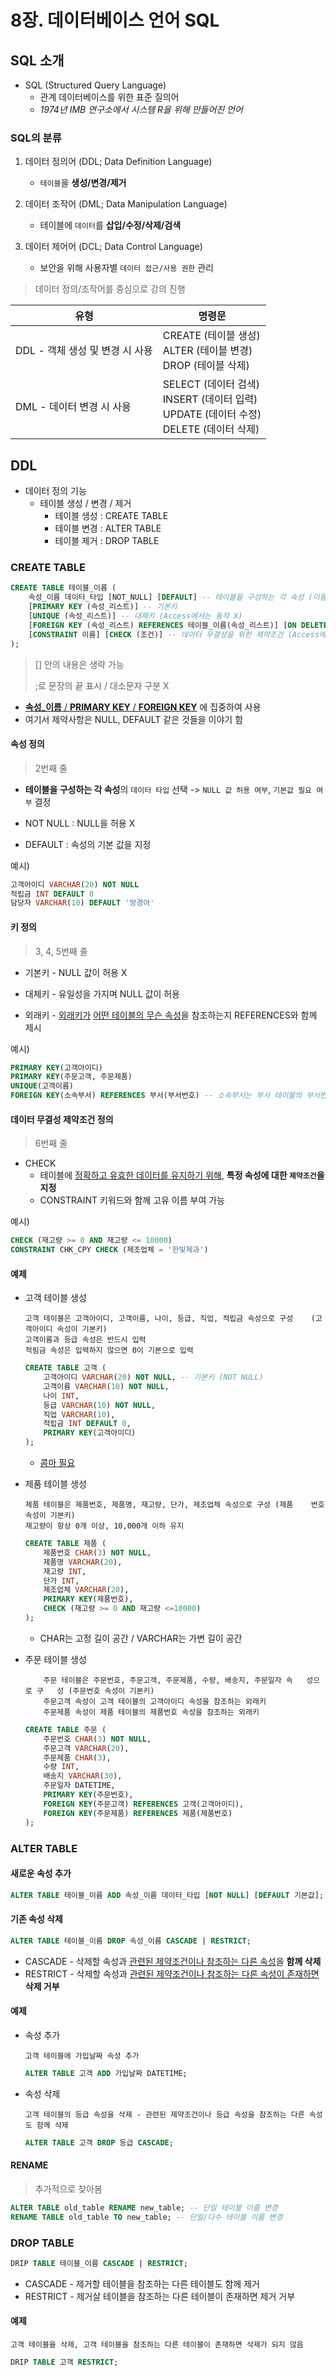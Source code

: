 # 8장. 데이터베이스 언어 SQL

## SQL 소개

- SQL (Structured Query Language)
  - 관계 데이터베이스를 위한 표준 질의어
  - *1974년 IMB 연구소에서 시스템 R을 위해 만들어진 언어*



### SQL의 분류

1. 데이터 정의어 (DDL; Data Definition Language) 
   - `테이블`을 **생성/변경/제거**



2. 데이터 조작어 (DML; Data Manipulation Language)
   - 테이블에 `데이터`를 **삽입/수정/삭제/검색**



3. 데이터 제어어 (DCL; Data Control Language)
   - 보안을 위해 사용자별 `데이터 접근/사용 권한` 관리



> 데이터 정의/조작어를 중심으로 강의 진행



| 유형                            | 명령문                                                       |
| ------------------------------- | ------------------------------------------------------------ |
| DDL - 객체 생성 및 변경 시 사용 | CREATE (테이블 생성)<br />ALTER (테이블 변경)<br />DROP (테이블 삭제) |
| DML - 데이터 변경 시 사용       | SELECT (데이터 검색)<br />INSERT (데이터 입력)<br />UPDATE (데이터 수정)<br />DELETE (데이터 삭제) |



## DDL

- 데이터 정의 기능
  - 테이블 생성 / 변경 / 제거
    - 테이블 생성 : CREATE TABLE
    - 테이블 변경 : ALTER TABLE
    - 테이블 제거 : DROP TABLE



### CREATE TABLE

```sql
CREATE TABLE 테이블_이름 (
	속성_이름 데이터_타입 [NOT_NULL] [DEFAULT] -- 테이블을 구성하는 각 속성 (이름, 타입, 제약사항)
    [PRIMARY KEY (속성_리스트)] -- 기본키
    [UNIQUE (속성_리스트)] -- 대체키 (Access에서는 동작 X)
    [FOREIGN KEY (속성_리스트) REFERENCES 테이블_이름(속성_리스트)] [ON DELETE 옵션] [ON UPDATE 옵션] -- 외래키
    [CONSTRAINT 이름] [CHECK (조건)] -- 데이터 무결성을 위한 제약조건 (Access에서는 동작 X)
);
```

> [] 안의 내용은 생략 가능
>
> ;로 문장의 끝 표시 / 대소문자 구분 X

- <u>**속성_이름** / **PRIMARY KEY** / **FOREIGN KEY**</u> 에 집중하여 사용
- 여기서 제약사항은 NULL, DEFAULT 같은 것들을 이야기 함



#### 속성 정의

> 2번째 줄

- **테이블을 구성하는 각 속성**의 `데이터 타입` 선택 -> `NULL 값 허용 여부`, `기본값 필요 여부` 결정

- NOT NULL : NULL을 허용 X
- DEFAULT : 속성의 기본 값을 지정

예시)

```sql
고객아이디 VARCHAR(20) NOT NULL
적립금 INT DEFAULT 0
담당자 VARCHAR(10) DEFAULT '방경아'
```



#### 키 정의

> 3, 4, 5번째 줄

- 기본키 - NULL 값이 허용 X
- 대체키 - 유일성을 가지며 NULL 값이 허용

- 외래키 - <u>외래키가</u> <u>어떤 테이블의 무슨 속성</u>을 참조하는지 REFERENCES와 함께 제시

예시)

```sql
PRIMARY KEY(고객아이디)
PRIMARY KEY(주문고객, 주문제품)
UNIQUE(고객이름)
FOREIGN KEY(소속부서) REFERENCES 부서(부서번호) -- 소속부서는 부서 테이블의 부서번호를 참조한다는 뜻
```



#### 데이터 무결성 제약조건 정의

> 6번째 줄

- CHECK
  - 테이블에 <u>정확하고 유효한 데이터를 유지하기 위해</u>, **특정 속성에 대한 `제약조건`을 지정**
  - CONSTRAINT 키워드와 함께 고유 이름 부여 가능

예시)

```sql
CHECK (재고량 >= 0 AND 재고량 <= 10000)
CONSTRAINT CHK_CPY CHECK (제조업체 = '한빛제과')
```



#### 예제

- 고객 테이블 생성

	```
	고객 테이블은 고객아이디, 고객이름, 나이, 등급, 직업, 적립금 속성으로 구성 	(고객아이디 속성이 기본키)
	고객이름과 등급 속성은 반드시 입력
	적림금 속성은 입력하지 않으면 0이 기본으로 입력
	```

	```sql
	CREATE TABLE 고객 (
	    고객아이디 VARCHAR(20) NOT NULL, -- 기본키 (NOT NULL)
    	고객이름 VARCHAR(10) NOT NULL,
	    나이 INT,
    	등급 VARCHAR(10) NOT NULL,
	    직업 VARCHAR(10),
    	적립금 INT DEFAULT 0,
	    PRIMARY KEY(고객아이디)
	);
	```

	- <u>콤마 필요</u>



- 제품 테이블 생성

	```
	제품 테이블은 제품번호, 제품명, 재고량, 단가, 제조업체 속성으로 구성 (제품	번호 속성이 기본키)
	재고량이 항상 0개 이상, 10,000개 이하 유지
	```

	```sql
	CREATE TABLE 제품 (
		제품번호 CHAR(3) NOT NULL,
	    제품명 VARCHAR(20),
	    재고량 INT,
	    단가 INT,
	    제조업체 VARCHAR(20),
	    PRIMARY KEY(제품번호),
	    CHECK (재고량 >= 0 AND 재고량 <=10000)
	);
	```

	- CHAR는 고정 길이 공간 / VARCHAR는 가변 길이 공간



- 주문 테이블 생성

	```
		주문 테이블은 주문번호, 주문고객, 주문제품, 수량, 배송지, 주문일자 속	성으로 구	성 (주문번호 속성이 기본키)
		주문고객 속성이 고객 테이블의 고객아이디 속성을 참조하는 외래키
		주문제품 속성이 제품 테이블의 제품번호 속성을 참조하는 외래키
	```

	```sql
	CREATE TABLE 주문 (
		주문번호 CHAR(3) NOT NULL,
	    주문고객 VARCHAR(20),
	    주문제품 CHAR(3),
	    수량 INT,
	    배송지 VARCHAR(30),
	    주문일자 DATETIME,
	    PRIMARY KEY(주문번호),
	    FOREIGN KEY(주문고객) REFERENCES 고객(고객아이디),
	    FOREIGN KEY(주문제품) REFERENCES 제품(제품번호)
	);
	```



### ALTER TABLE

#### 새로운 속성 추가

```sql
ALTER TABLE 테이블_이름 ADD 속성_이름 데이터_타입 [NOT NULL] [DEFAULT 기본값];
```



#### 기존 속성 삭제

```sql
ALTER TABLE 테이블_이름 DROP 속성_이름 CASCADE | RESTRICT;
```

- CASCADE - 삭제할 속성과 <u>관련된 제약조건이나 참조하는 다른 속성</u>을 **함께 삭제**
- RESTRICT - 삭제할 속성과 <u>관련된 제약조건이나 참조하는 다른 속성이 존재하면</u> **삭제 거부**



#### 예제

- 속성 추가

	```
	고객 테이블에 가입날짜 속성 추가
	```

	```sql
	ALTER TABLE 고객 ADD 가입날짜 DATETIME;
	```

- 속성 삭제

  ```
  고객 테이블의 등급 속성을 삭제 - 관련된 제약조건이나 등급 속성을 참조하는 다른 속성도 함께 삭제
  ```

  ```sql
  ALTER TABLE 고객 DROP 등급 CASCADE;
  ```



#### RENAME

> 추가적으로 찾아봄

```sql
ALTER TABLE old_table RENAME new_table; -- 단일 테이블 이름 변경
RENAME TABLE old_table TO new_table; -- 단일/다수 테이블 이름 변경
```



### DROP TABLE

```sql
DRIP TABLE 테이블_이름 CASCADE | RESTRICT;
```

- CASCADE - 제거할 테이블을 참조하는 다른 테이블도 함께 제거
- RESTRICT - 제거살 테이블을 참조하는 다른 테이블이 존재하면 제거 거부

#### 예제

```
고객 테이블을 삭제, 고객 테이블을 참조하는 다른 테이블이 존재하면 삭제가 되지 않음
```

```sql
DRIP TABLE 고객 RESTRICT;
```